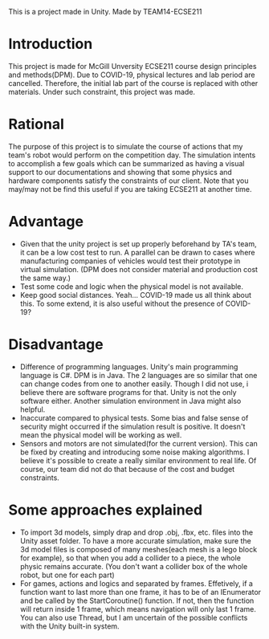 This is a project made in Unity. Made by TEAM14-ECSE211

# Introduction

This project is made for McGill Unversity ECSE211 course design principles and methods(DPM). Due to COVID-19, physical lectures and lab period are cancelled. Therefore, the initial lab part of the course is replaced with other materials. Under such constraint, this project was made.

# Rational

The purpose of this project is to simulate the course of actions that my team's robot would perform on the competition day. The simulation intents to accomplish a few goals which can be summarized as having a visual support to our documentations and showing that some physics and hardware components satisfy the constraints of our client. Note that you may/may not be find this useful if you are taking ECSE211 at another time.


# Advantage

- Given that the unity project is set up properly beforehand by TA's team, it can be a low cost test to run. A parallel can be drawn to cases where manufacturing companies of vehicles would test their prototype in virtual simulation. (DPM does not consider material and production cost the same way.)
- Test some code and logic when the physical model is not available. 
- Keep good social distances. Yeah... COVID-19 made us all think about this. To some extend, it is also useful without the presence of COVID-19?

# Disadvantage

- Difference of programming languages. Unity's main programming language is C#. DPM is in Java. The 2 languages are so similar that one can change codes from one to another easily. Though I did not use, i believe there are software programs for that. Unity is not the only software either. Another simulation environment in Java might also helpful.
- Inaccurate compared to physical tests. Some bias and false sense of security might occurred if the simulation result is positive. It doesn't mean the physical model will be working as well.
- Sensors and motors are not simulated(for the current version). This can be fixed by creating and introducing some noise making algorithms. I believe it's possible to create a really similar environment to real life. Of course, our team did not do that because of the cost and budget constraints.

# Some approaches explained
- To import 3d models, simply drap and drop .obj, .fbx, etc. files into the Unity asset folder. To have a more accurate simulation, make sure the 3d model files is composed of many meshes(each mesh is a lego block for example), so that when you add a collider to a piece, the whole physic remains accurate. (You don't want a collider box of the whole robot, but one for each part)
- For games, actions and logics and separated by frames. Effetively, if a function want to last more than one frame, it has to be of an IEnumerator and be called by the StartCoroutine() function. If not, then the function will return inside 1 frame, which means navigation will only last 1 frame. You can also use Thread, but I am uncertain of the possible conflicts with the Unity built-in system.
